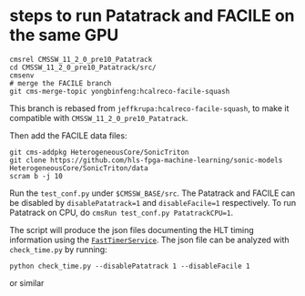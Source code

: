 # steps to run Patatrack and FACILE on the same GPU
```
cmsrel CMSSW_11_2_0_pre10_Patatrack
cd CMSSW_11_2_0_pre10_Patatrack/src/
cmsenv
# merge the FACILE branch
git cms-merge-topic yongbinfeng:hcalreco-facile-squash
```
This branch is rebased from `jeffkrupa:hcalreco-facile-squash`, to make it compatible with `CMSSW_11_2_0_pre10_Patatrack`. 

Then add the FACILE data files:
```
git cms-addpkg HeterogeneousCore/SonicTriton
git clone https://github.com/hls-fpga-machine-learning/sonic-models HeterogeneousCore/SonicTriton/data
scram b -j 10
```

Run the `test_conf.py` under `$CMSSW_BASE/src`. The Patatrack and FACILE can be disabled by `disablePatatrack=1` and `disableFacile=1` respectively. To run Patatrack on CPU, do `cmsRun test_conf.py PatatrackCPU=1`.

The script will produce the json files documenting the HLT timing information using the [`FastTimerService`](https://github.com/cms-sw/cmssw/blob/CMSSW_11_2_Patatrack_X/HLTrigger/Timer/plugins/FastTimerService.cc). The json file can be analyzed with `check_time.py` by running:
```
python check_time.py --disablePatatrack 1 --disableFacile 1
```
or similar
